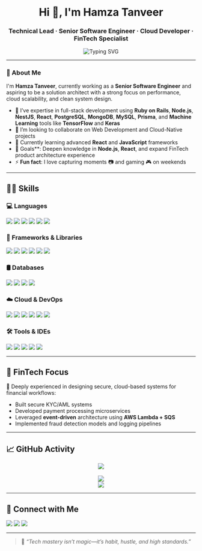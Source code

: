 <h1 align="center">Hi 👋, I'm Hamza Tanveer</h1>
<h3 align="center">Technical Lead · Senior Software Engineer · Cloud Developer · FinTech Specialist</h3>

<p align="center">
  <img src="https://readme-typing-svg.herokuapp.com?font=Fira+Code&size=22&pause=1000&color=36BCF7&center=true&vCenter=true&width=800&lines=Senior+Software+Engineer+with+5%2B+Years+of+Experience;Full-Stack+Developer+|+Ruby+on+Rails,+Node.js,+React;Cloud+Architect+|+AWS+Lambda,+ECS,+SQS,+S3;FinTech+|+Secure+and+Scalable+System+Design" alt="Typing SVG" />
</p>

---

### 🧠 About Me

I'm **Hamza Tanveer**, currently working as a **Senior Software Engineer** and aspiring to be a solution architect with a strong focus on performance, cloud scalability, and clean system design.

- 🌱 I’ve expertise in full-stack development using **Ruby on Rails**, **Node.js**, **NestJS**, **React**, **PostgreSQL**, **MongoDB**, **MySQL**, **Prisma**, and **Machine Learning** tools like **TensorFlow** and **Keras**
- 👯 I’m looking to collaborate on Web Development and Cloud-Native projects
- 🤔 Currently learning advanced **React** and **JavaScript** frameworks
- 🥅 Goals**: Deepen knowledge in **Node.js**, **React**, and expand FinTech product architecture experience
- ⚡ **Fun fact**: I love capturing moments 📷 and gaming 🎮 on weekends

---

## 👨‍💻 Skills

### 💻 Languages
<span>
  <img src="https://img.shields.io/badge/Ruby-red?style=for-the-badge&logo=ruby&logoColor=white">
  <img src="https://img.shields.io/badge/JavaScript-yellow?style=for-the-badge&logo=javascript&logoColor=black">
  <img src="https://img.shields.io/badge/TypeScript-blue?style=for-the-badge&logo=typescript&logoColor=white">
  <img src="https://img.shields.io/badge/Python-yellow?style=for-the-badge&logo=python&logoColor=black">
  <img src="https://img.shields.io/badge/HTML5-orange?style=for-the-badge&logo=html5&logoColor=white">
  <img src="https://img.shields.io/badge/CSS3-blue?style=for-the-badge&logo=css3&logoColor=white">
</span>

### 🚀 Frameworks & Libraries
<span>
  <img src="https://img.shields.io/badge/NestJS-E0234E?style=for-the-badge&logo=nestjs&logoColor=white">
  <img src="https://img.shields.io/badge/Node.js-green?style=for-the-badge&logo=node.js&logoColor=white">
  <img src="https://img.shields.io/badge/React-20232A?style=for-the-badge&logo=react&logoColor=61DAFB">
  <img src="https://img.shields.io/badge/Ruby_on_Rails-CC0000?style=for-the-badge&logo=ruby-on-rails&logoColor=white">
  <img src="https://img.shields.io/badge/Bootstrap-purple?style=for-the-badge&logo=bootstrap&logoColor=white">
  <img src="https://img.shields.io/badge/Yarn-2C8EBB?style=for-the-badge&logo=yarn&logoColor=white">
</span>

### 🛢️ Databases
<span>
  <img src="https://img.shields.io/badge/MySQL-005C84?style=for-the-badge&logo=mysql&logoColor=white">
  <img src="https://img.shields.io/badge/PostgreSQL-316192?style=for-the-badge&logo=postgresql&logoColor=white">
  <img src="https://img.shields.io/badge/SQLite-07405E?style=for-the-badge&logo=sqlite&logoColor=white">
  <img src="https://img.shields.io/badge/MongoDB-47A248?style=for-the-badge&logo=mongodb&logoColor=white">
</span>

### ☁️ Cloud & DevOps
<span>
  <img src="https://img.shields.io/badge/AWS_Lambda-orange?style=for-the-badge&logo=aws-lambda&logoColor=white">
  <img src="https://img.shields.io/badge/Amplify-black?style=for-the-badge&logo=aws-amplify&logoColor=orange">
  <img src="https://img.shields.io/badge/AWS_ECS-FF9900?style=for-the-badge&logo=amazon-ecs&logoColor=white">
  <img src="https://img.shields.io/badge/SQS-FF9900?style=for-the-badge&logo=amazon-sqs&logoColor=white">
  <img src="https://img.shields.io/badge/S3-569A31?style=for-the-badge&logo=amazon-s3&logoColor=white">
  <img src="https://img.shields.io/badge/Docker-2496ED?style=for-the-badge&logo=docker&logoColor=white">
</span>

### 🛠️ Tools & IDEs
<span>
  <img src="https://img.shields.io/badge/VSCode-0078D4?style=for-the-badge&logo=visual-studio-code&logoColor=white">
  <img src="https://img.shields.io/badge/Postman-FF6C37?style=for-the-badge&logo=postman&logoColor=white">
  <img src="https://img.shields.io/badge/Git-F05032?style=for-the-badge&logo=git&logoColor=white">
  <img src="https://img.shields.io/badge/Swagger-85EA2D?style=for-the-badge&logo=swagger&logoColor=black">
  <img src="https://img.shields.io/badge/Shell_Script-121011?style=for-the-badge&logo=gnu-bash&logoColor=white">
</span>

---

## 🏦 FinTech Focus

💸 Deeply experienced in designing secure, cloud-based systems for financial workflows:

- Built secure KYC/AML systems
- Developed payment processing microservices
- Leveraged **event-driven** architecture using **AWS Lambda + SQS**
- Implemented fraud detection models and logging pipelines

---

## 📈 GitHub Activity

<p align="center">
  <img src="https://github-profile-trophy.vercel.app/?username=htanveer&theme=dracula&no-frame=true" />
  <br/><br/>
  <img src="https://github-readme-stats.vercel.app/api?username=ht-eml&count_private=true&show_icons=true&theme=tokyonight" />
  <br/>
  <img src="https://streak-stats.demolab.com?user=ht-eml&theme=tokyonight&hide_border=true&date_format=M%20j%5B%2C%20Y%5D" />
</p>

---

## 📲 Connect with Me

<a href="https://www.facebook.com/Daffy010" target="blank"><img src="https://img.shields.io/badge/Facebook-%231877F2.svg?&style=for-the-badge&logo=facebook&logoColor=white"/></a>
<a href="https://instagram.com/hamzatanvveer" target="blank"><img src="https://img.shields.io/badge/Instagram-%23E4405F.svg?&style=for-the-badge&logo=instagram&logoColor=white"/></a>
<a href="https://github.com/hamzatanweer" target="blank"><img src="https://img.shields.io/badge/GitHub-100000?style=for-the-badge&logo=github&logoColor=white"/></a>

---

> 🧠 *“Tech mastery isn’t magic—it’s habit, hustle, and high standards.”*
